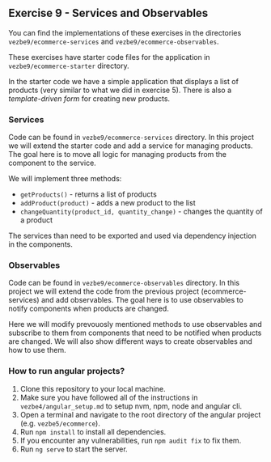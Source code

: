 ## Exercise 9 - Services and Observables

You can find the implementations of these exercises in the directories `vezbe9/ecommerce-services` and `vezbe9/ecommerce-observables`.

These exercises have starter code files for the application in `vezbe9/ecommerce-starter` directory.

In the starter code we have a simple application that displays a list of products (very similar to what we did in exercise 5). There is also a *template-driven form* for creating new products.

### Services

Code can be found in `vezbe9/ecommerce-services` directory.
In this project we will extend the starter code and add a service for managing products. The goal here is to move all logic for managing products from the component to the service.

We will implement three methods: 
- `getProducts()` - returns a list of products
- `addProduct(product)` - adds a new product to the list
- `changeQuantity(product_id, quantity_change)` - changes the quantity of a product

The services than need to be exported and used via dependency injection in the components.

### Observables

Code can be found in `vezbe9/ecommerce-observables` directory.
In this project we will extend the code from the previous project (ecommerce-services) and add observables. The goal here is to use observables to notify components when products are changed.

Here we will modify prevouosly mentioned methods to use observables and subscribe to them from components that need to be notified when products are changed. We will also show different ways to create observables and how to use them.


### How to run angular projects?

1. Clone this repository to your local machine.
2. Make sure you have followed all of the instructions in `vezbe4/angular_setup.md` to setup nvm, npm, node and angular cli.
3. Open a terminal and navigate to the root directory of the angular project (e.g. `vezbe5/ecommerce`).
4. Run `npm install` to install all dependencies.
5. If you encounter any vulnerabilities, run `npm audit fix` to fix them.
6. Run `ng serve` to start the server.
